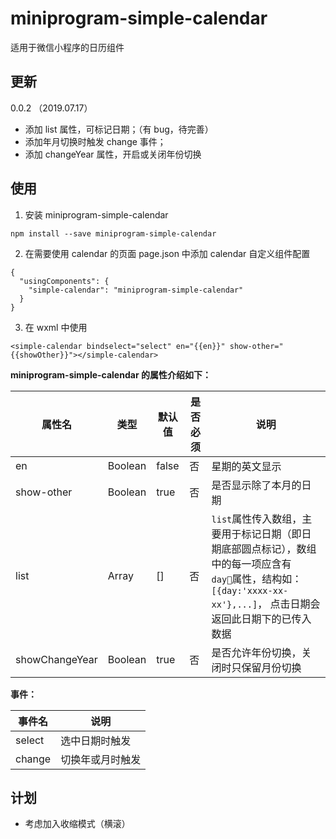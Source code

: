 # miniprogram-simple-calendar

适用于微信小程序的日历组件

## 更新

0.0.2 （2019.07.17）

- 添加 list 属性，可标记日期；（有 bug，待完善）
- 添加年月切换时触发 change 事件；
- 添加 changeYear 属性，开启或关闭年份切换

## 使用

1. 安装 miniprogram-simple-calendar

```
npm install --save miniprogram-simple-calendar
```

2. 在需要使用 calendar 的页面 page.json 中添加 calendar 自定义组件配置

```
{
  "usingComponents": {
    "simple-calendar": "miniprogram-simple-calendar"
  }
}
```

3. 在 wxml 中使用

```
<simple-calendar bindselect="select" en="{{en}}" show-other="{{showOther}}"></simple-calendar>
```

**miniprogram-simple-calendar 的属性介绍如下：**

| 属性名         | 类型    | 默认值 | 是否必须 | 说明                                                                                                                                                               |
| -------------- | ------- | ------ | -------- | ------------------------------------------------------------------------------------------------------------------------------------------------------------------ |
| en             | Boolean | false  | 否       | 星期的英文显示                                                                                                                                                     |
| show-other     | Boolean | true   | 否       | 是否显示除了本月的日期                                                                                                                                             |
| list           | Array   | []     | 否       | `list`属性传入数组，主要用于标记日期（即日期底部圆点标记），数组中的每一项应含有`day`属性，结构如：`[{day:'xxxx-xx-xx'},...]`， 点击日期会返回此日期下的已传入数据 |
| showChangeYear | Boolean | true   | 否       | 是否允许年份切换，关闭时只保留月份切换                                                                                                                             |

**事件：**

| 事件名 | 说明             |
| ------ | ---------------- |
| select | 选中日期时触发   |
| change | 切换年或月时触发 |

## 计划

- 考虑加入收缩模式（横滚）
